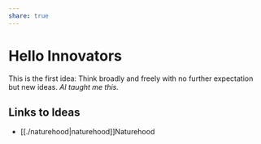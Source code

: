 ```yaml
---
share: true
---
```



# Hello Innovators
This is the first idea: Think broadly and freely with no further expectation but new ideas.
*AI taught me this.*

## Links to Ideas
- [[./naturehood|naturehood]]Naturehood
